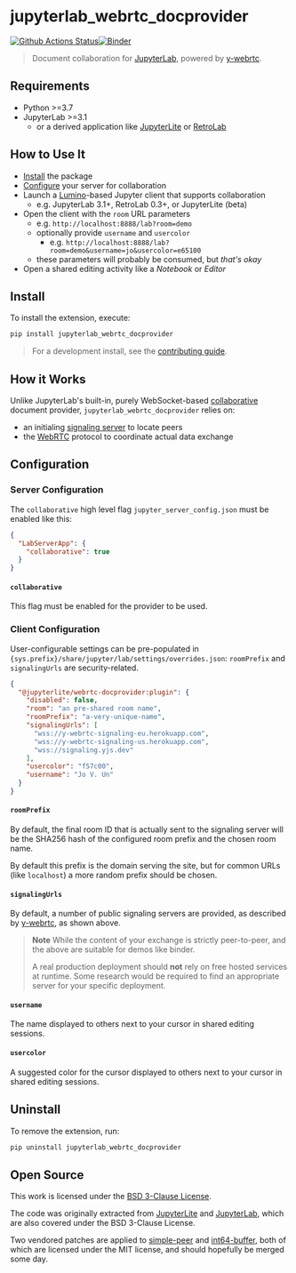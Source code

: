# jupyterlab_webrtc_docprovider

[![Github Actions Status](https://github.com/jupyterlite/jupyterlab-webrtc-docprovider/workflows/Build/badge.svg)](https://github.com/jupyterlite/jupyterlab-webrtc-docprovider/actions/workflows/build.yml)[![Binder](https://mybinder.org/badge_logo.svg)](https://mybinder.org/v2/gh/jupyterlite/jupyterlab-webrtc-docprovider/main?urlpath=lab)

> Document collaboration for [JupyterLab], powered by [y-webrtc].

## Requirements

- Python >=3.7
- JupyterLab >=3.1
  - or a derived application like [JupyterLite] or [RetroLab]

## How to Use It

- [Install](#Install) the package
- [Configure](#Configuration) your server for collaboration
- Launch a [Lumino]-based Jupyter client that supports collaboration
  - e.g. JupyterLab 3.1+, RetroLab 0.3+, or JupyterLite (beta)
- Open the client with the `room` URL parameters
  - e.g. `http://localhost:8888/lab?room=demo`
  - optionally provide `username` and `usercolor`
    - e.g. `http://localhost:8888/lab?room=demo&username=jo&usercolor=e65100`
  - these parameters will probably be consumed, but _that's okay_
- Open a shared editing activity like a _Notebook_ or _Editor_

## Install

To install the extension, execute:

```bash
pip install jupyterlab_webrtc_docprovider
```

> For a development install, see the [contributing guide].

## How it Works

Unlike JupyterLab's built-in, purely WebSocket-based [collaborative] document provider,
`jupyterlab_webrtc_docprovider` relies on:

- an initialing [signaling server] to locate peers
- the [WebRTC] protocol to coordinate actual data exchange

## Configuration

### Server Configuration

The `collaborative` high level flag `jupyter_server_config.json` must be enabled like
this:

```json
{
  "LabServerApp": {
    "collaborative": true
  }
}
```

#### `collaborative`

This flag must be enabled for the provider to be used.

### Client Configuration

User-configurable settings can be pre-populated in
`{sys.prefix}/share/jupyter/lab/settings/overrides.json`: `roomPrefix` and
`signalingUrls` are security-related.

```json
{
  "@jupyterlite/webrtc-docprovider:plugin": {
    "disabled": false,
    "room": "an pre-shared room name",
    "roomPrefix": "a-very-unique-name",
    "signalingUrls": [
      "wss://y-webrtc-signaling-eu.herokuapp.com",
      "wss://y-webrtc-signaling-us.herokuapp.com",
      "wss://signaling.yjs.dev"
    ],
    "usercolor": "f57c00",
    "username": "Jo V. Un"
  }
}
```

#### `roomPrefix`

By default, the final room ID that is actually sent to the signaling server will be the
SHA256 hash of the configured room prefix and the chosen room name.

By default this prefix is the domain serving the site, but for common URLs (like
`localhost`) a more random prefix should be chosen.

#### `signalingUrls`

By default, a number of public signaling servers are provided, as described by
[y-webrtc], as shown above.

> **Note** While the content of your exchange is strictly peer-to-peer, and the above
> are suitable for demos like binder.
>
> A real production deployment should **not** rely on free hosted services at runtime.
> Some research would be required to find an appropriate server for your specific
> deployment.

#### `username`

The name displayed to others next to your cursor in shared editing sessions.

#### `usercolor`

A suggested color for the cursor displayed to others next to your cursor in shared
editing sessions.

## Uninstall

To remove the extension, run:

```bash
pip uninstall jupyterlab_webrtc_docprovider
```

## Open Source

This work is licensed under the [BSD 3-Clause License][license].

The code was originally extracted from [JupyterLite] and [JupyterLab], which are also
covered under the BSD 3-Clause License.

Two vendored patches are applied to [simple-peer](https://github.com/feross/simple-peer)
and [int64-buffer](https://github.com/kawanet/int64-buffer), both of which are licensed
under the MIT license, and should hopefully be merged some day.

[webrtc]:
  https://developer.mozilla.org/en-US/docs/Web/API/WebRTC_API/Signaling_and_video_calling
[signaling server]:
  https://developer.mozilla.org/en-US/docs/Web/API/WebRTC_API/Signaling_and_video_calling#the_signaling_server
[y-webrtc]: https://github.com/yjs/y-webrtc
[jupyterlite]: https://github.com/jupyterlite/jupyterlite
[jupyterlab]: https://github.com/jupyterlab/jupyterlab
[retrolab]: https://github.com/jupyterlab/retrolab
[license]:
  https://github.com/jupyterlite/jupyterlab-webrtc-docprovider/blob/main/LICENSE
[collaborative]: https://jupyterlab.readthedocs.io/en/stable/user/rtc.html
[lumino]: https://github.com/jupyterlab/lumino
[contributing guide]:
  https://github.com/jupyterlite/jupyterlab-webrtc-docprovider/blob/main/CONTRIBUTING.md
